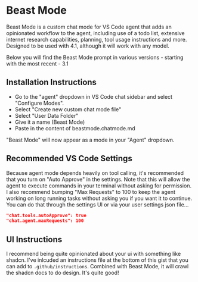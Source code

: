 # Beast Mode

Beast Mode is a custom chat mode for VS Code agent that adds an opinionated workflow to the agent, including use of a todo list, extensive internet research capabilities, planning, tool usage instructions and more. Designed to be used with 4.1, although it will work with any model.

Below you will find the Beast Mode prompt in various versions - starting with the most recent - 3.1

## Installation Instructions

* Go to the "agent" dropdown in VS Code chat sidebar and select "Configure Modes".
* Select "Create new custom chat mode file"
* Select "User Data Folder"
* Give it a name (Beast Mode)
* Paste in the content of beastmode.chatmode.md

"Beast Mode" will now appear as a mode in your "Agent" dropdown.

## Recommended VS Code Settings

Because agent mode depends heavily on tool calling, it's recommended that you turn on "Auto Approve" in the settings. Note that this will allow the agent to execute commands in your terminal without asking for permission. I also recommend bumping "Max Requests" to 100 to keep the agent working on long running tasks without asking you if you want it to continue. You can do that through the settings UI or via your user settings json file...

```json
"chat.tools.autoApprove": true
"chat.agent.maxRequests": 100
```

## UI Instructions

I recommend being quite opinionated about your ui with something like shadcn. I've inlcuded an instructions file at the bottom of this gist that you can add to `.github/instructions`. Combined with Beast Mode, it will crawl the shadcn docs to do design. It's quite good!
